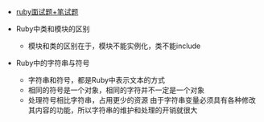 * [ruby面试题+笔试题](http://www.mianwww.com/html/category/it-interview/ruby)
* Ruby中类和模块的区别
  * 模块和类的区别在于，模块不能实例化，类不能include

* Ruby中的字符串与符号
  * 字符串和符号，都是Ruby中表示文本的方式
  * 相同的符号是一个对象，相同的字符并不一定是一个对象
  * 处理符号相比字符串，占用更少的资源
    由于字符串变量必须具有各种修改其内容的功能，所以字符串的维护和处理的开销就很大

